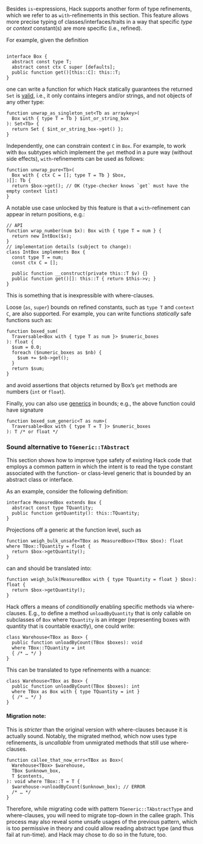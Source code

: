Besides `is`-expressions, Hack supports another form of type
refinements, which we refer to as `with`-refinements in this section.
This feature allows more precise typing of classes/interfaces/traits in
a way that specific _type_ or _context_ constant(s) are more specific
(i.e., refined).

For example, given the definition

```Hack file:box-with-type+ctx.hack

interface Box {
  abstract const type T;
  abstract const ctx C super [defaults];
  public function get()[this::C]: this::T;
}
```

one can write a function for which Hack statically guarantees the
returned `Set` is
[valid](https://docs.hhvm.com/hack/reference/class/HH.Set/), i.e., it
only contains integers and/or strings, and not objects of any other type:

```Hack file:box-with-type+ctx.hack
function unwrap_as_singleton_set<Tb as arraykey>(
  Box with { type T = Tb } $int_or_string_box
): Set<Tb> {
  return Set { $int_or_string_box->get() };
}
```

Independently, one can constrain context `C` in `Box`. For example, to
work with `Box` subtypes which implement the `get` method in a pure
way (without side effects), `with`-refinements can be used as follows:

```Hack file:box-with-type+ctx.hack
function unwrap_pure<Tb>(
  Box with { ctx C = []; type T = Tb } $box,
)[]: Tb {
  return $box->get(); // OK (type-checker knows `get` must have the empty context list)
}
```

A notable use case unlocked by this feature is that a `with`-refinement
can appear in return positions, e.g.:

```Hack file:box-with-type+ctx.hack
// API
function wrap_number(num $x): Box with { type T = num } {
  return new IntBox($x);
}
// implementation details (subject to change):
class IntBox implements Box {
  const type T = num;
  const ctx C = [];

  public function __construct(private this::T $v) {}
  public function get()[]: this::T { return $this->v; }
}
```

This is something that is inexpressible with where-clauses.

Loose (`as`, `super`) bounds on refined constants, such as `type T`
and `context C`, are also supported. For example, you can write
functions _statically_ safe functions such as:

```Hack file:box-with-type+ctx.hack
function boxed_sum(
  Traversable<Box with { type T as num }> $numeric_boxes
): float {
  $sum = 0.0;
  foreach ($numeric_boxes as $nb) {
    $sum += $nb->get();
  }
  return $sum;
}
```

and avoid assertions that objects returned by Box’s `get` methods are
numbers (`int` or `float`).

Finally, you can also use
[generics](https://docs.hhvm.com/hack/generics/introduction) in
bounds; e.g., the above function could have signature

```
function boxed_sum_generic<T as num>(
  Traversable<Box with { type T = T }> $numeric_boxes
): T /* or float */
```

### Sound alternative to `TGeneric::TAbstract`

This section shows how to improve type safety of existing Hack code
that employs a common pattern in which the intent is to read the type
constant associated with the function- or class-level generic that is
bounded by an abstract class or interface.

As an example, consider the following definition:

```Hack file:box-with-type+ctx.hack
interface MeasuredBox extends Box {
  abstract const type TQuantity;
  public function getQuantity(): this::TQuantity;
}
```

Projections off a generic at the function level, such as

```Hack file:box-with-type+ctx.hack
function weigh_bulk_unsafe<TBox as MeasuredBox>(TBox $box): float
where TBox::TQuantity = float {
  return $box->getQuantity();
}
```

can and should be translated into:

```Hack file:box-with-type+ctx.hack
function weigh_bulk(MeasuredBox with { type TQuantity = float } $box): float {
  return $box->getQuantity();
}
```

Hack offers a means of _conditionally_ enabling specific methods via
where-clauses. E.g.,
to define a method `unloadByQuantity` that is only callable on
subclasses of `Box` where `TQuantity` is an integer (representing
boxes with quantity that is countable exactly), one could write:

```Hack no-extract
class Warehouse<TBox as Box> {
  public function unloadByCount(TBox $boxes): void
  where TBox::TQuantity = int
  { /* … */ }
}
```

This can be translated to type refinements with a nuance:

```Hack no-extract
class Warehouse<TBox as Box> {
  public function unloadByCount(TBox $boxes): int
  where TBox as Box with { type TQuantity = int }
  { /* … */ }
}
```

#### **Migration note**:

This is _stricter_ than the original version with where-clauses
because it is actually sound. Notably, the migrated method, which now
uses type refinements, is _uncallable_ from unmigrated methods that
still use where-clauses.

```Hack no-extract
function callee_that_now_errs<TBox as Box>(
  Warehouse<TBox> $warehouse,
  TBox $unknown_box,
  T $contents,
): void where TBox::T = T {
  $warehouse->unloadByCount($unknown_box); // ERROR
  /* … */
}
```

Therefore, while migrating code with pattern `TGeneric::TAbstractType`
and where-clauses, you will need to migrate top-down in the callee
graph. This process may also reveal some unsafe usages of the previous
pattern, which is too permissive in theory and could allow reading
abstract type (and thus fail at run-time).
and Hack may chose to do so in the future, too.
